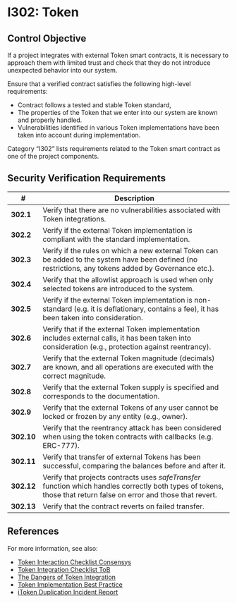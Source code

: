 # I302: Token

## Control Objective

If a project integrates with external Token smart contracts, it is necessary to approach them with limited trust and check that they do not introduce unexpected behavior into our system.

Ensure that a verified contract satisfies the following high-level requirements:
* Contract follows a tested and stable Token standard,
* The properties of the Token that we enter into our system are known and properly handled.
* Vulnerabilities identified in various Token implementations have been taken into account during implementation.

Category “I302” lists requirements related to the Token smart contract as one of the project components.

## Security Verification Requirements

| # | Description |
| --- | --- |
| **302.1** | Verify that there are no vulnerabilities associated with Token integrations. |
| **302.2** | Verify if the external Token implementation is compliant with the standard implementation. |
| **302.3** | Verify if the rules on which a new external Token can be added to the system have been defined (no restrictions, any tokens added by Governance etc.).  |
| **302.4** | Verify that the allowlist approach is used when only selected tokens are introduced to the system. |
| **302.5** | Verify if the external Token implementation is non-standard (e.g. it  is deflationary, contains a fee), it has been taken into consideration. |
| **302.6** | Verify that if the external Token implementation includes external calls, it has been taken into consideration (e.g., protection against reentrancy). |
| **302.7** | Verify that the external Token magnitude (decimals) are known, and all operations are executed with the correct magnitude. |
| **302.8** | Verify that the external Token supply is specified and corresponds to the documentation. |
| **302.9** | Verify that the external Tokens of any user cannot be locked or frozen by any entity (e.g., owner). |
| **302.10** | Verify that the reentrancy attack has been considered when using the token contracts with callbacks (e.g. ERC-777). |
| **302.11** | Verify that transfer of external Tokens has been successful, comparing the balances before and after it. |
| **302.12** | Verify that projects contracts uses *safeTransfer* function which handles correctly both types of tokens, those that return false on error and those that revert. |
| **302.13** | Verify that the contract reverts on failed transfer. |

## References

For more information, see also:

* [Token Interaction Checklist Consensys](https://consensys.net/diligence/blog/2020/11/token-interaction-checklist/)
* [Token Integration Checklist ToB](https://github.com/crytic/building-secure-contracts/blob/master/development-guidelines/token_integration.md)
* [The Dangers of Token Integration](https://www.youtube.com/watch?v=6GaCt_lM_ak)
* [Token Implementation Best Practice](https://consensys.github.io/smart-contract-best-practices/tokens/)
* [iToken Duplication Incident Report](https://bzx.network/blog/incident)